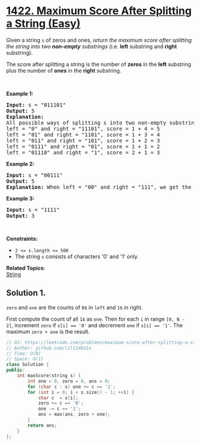 # [1422. Maximum Score After Splitting a String (Easy)](https://leetcode.com/problems/maximum-score-after-splitting-a-string)

<p>Given a&nbsp;string <code>s</code>&nbsp;of zeros and ones, <em>return the maximum score after splitting the string into two <strong>non-empty</strong> substrings</em> (i.e. <strong>left</strong> substring and <strong>right</strong> substring).</p>

<p>The score after splitting a string is the number of <strong>zeros</strong> in the <strong>left</strong> substring plus the number of <strong>ones</strong> in the <strong>right</strong> substring.</p>

<p>&nbsp;</p>
<p><strong>Example 1:</strong></p>

<pre><strong>Input:</strong> s = "011101"
<strong>Output:</strong> 5 
<strong>Explanation:</strong> 
All possible ways of splitting s into two non-empty substrings are:
left = "0" and right = "11101", score = 1 + 4 = 5 
left = "01" and right = "1101", score = 1 + 3 = 4 
left = "011" and right = "101", score = 1 + 2 = 3 
left = "0111" and right = "01", score = 1 + 1 = 2 
left = "01110" and right = "1", score = 2 + 1 = 3
</pre>

<p><strong>Example 2:</strong></p>

<pre><strong>Input:</strong> s = "00111"
<strong>Output:</strong> 5
<strong>Explanation:</strong> When left = "00" and right = "111", we get the maximum score = 2 + 3 = 5
</pre>

<p><strong>Example 3:</strong></p>

<pre><strong>Input:</strong> s = "1111"
<strong>Output:</strong> 3
</pre>

<p>&nbsp;</p>
<p><strong>Constraints:</strong></p>

<ul>
	<li><code>2 &lt;= s.length &lt;= 500</code></li>
	<li>The string <code>s</code> consists of characters '0' and '1' only.</li>
</ul>


**Related Topics**:  
[String](https://leetcode.com/tag/string/)

## Solution 1.

`zero` and `one` are the counts of `0`s in `left` and `1`s in right.

First compute the count of all `1`s as `one`. Then for each `i` in range `[0, N - 2]`, increment `zero` if `s[i] == '0'` and decrement `one` if `s[i] == '1'`. The maximum `zero + one` is the result.

```cpp
// OJ: https://leetcode.com/problems/maximum-score-after-splitting-a-string
// Author: github.com/lzl124631x
// Time: O(N)
// Space: O(1)
class Solution {
public:
    int maxScore(string s) {
        int one = 0, zero = 0, ans = 0;
        for (char c : s) one += c == '1';
        for (int i = 0; i < s.size() - 1; ++i) {
            char c  = s[i];
            zero += c == '0';
            one -= c == '1';
            ans = max(ans, zero + one);
        }
        return ans;
    }
};
```